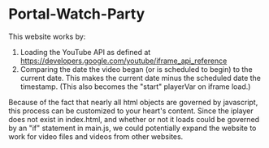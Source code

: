 # Portal-Watch-Party
This website works by:
1. Loading the YouTube API as defined at https://developers.google.com/youtube/iframe_api_reference
2. Comparing the date the video began (or is scheduled to begin) to the current date. This makes the current date minus the scheduled date the timestamp. (This also becomes the "start" playerVar on iframe load.)

Because of the fact that nearly all html objects are governed by javascript, this process can be customized to your heart's content. Since the iplayer does not exist in index.html, and whether or not it loads could be governed by an "if" statement in main.js, we could potentially expand the website to work for video files and videos from other websites.

